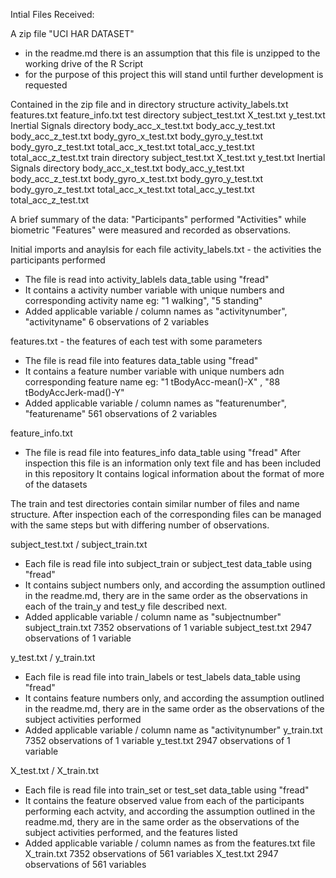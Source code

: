 Intial Files Received:

A zip file "UCI HAR DATASET"
- in the readme.md there is an assumption that this file is unzipped to the working drive of the R Script
- for the purpose of this project this will stand until further development is requested

Contained in the zip file and in directory structure
  activity_labels.txt
  features.txt
  feature_info.txt
  test directory
    subject_test.txt
    X_test.txt
    y_test.txt
    Inertial Signals directory
      body_acc_x_test.txt
      body_acc_y_test.txt
      body_acc_z_test.txt
      body_gyro_x_test.txt
      body_gyro_y_test.txt
      body_gyro_z_test.txt
      total_acc_x_test.txt
      total_acc_y_test.txt
      total_acc_z_test.txt
  train directory
    subject_test.txt
    X_test.txt
    y_test.txt
    Inertial Signals directory
      body_acc_x_test.txt
      body_acc_y_test.txt
      body_acc_z_test.txt
      body_gyro_x_test.txt
      body_gyro_y_test.txt
      body_gyro_z_test.txt
      total_acc_x_test.txt
      total_acc_y_test.txt
      total_acc_z_test.txt
      
A brief summary of the data:
"Participants" performed "Activities" while biometric "Features" were measured and recorded as observations.

Initial imports and anaylsis for each file
activity_labels.txt  - the activities the participants performed
  - The file is read into activity_lablels data_table using "fread" 
  - It contains a activity number variable with unique numbers and corresponding activity name
    eg: "1 walking", "5 standing"
  - Added applicable variable / column names as "activitynumber", "activityname"
  6 observations of 2 variables
  
  features.txt - the features of each test with some parameters
  - The file is read file into features data_table using "fread"  
  - It contains a feature number variable with unique numbers adn corresponding feature name
    eg:  "1 tBodyAcc-mean()-X" , "88 tBodyAccJerk-mad()-Y"
  - Added applicable variable / column names as "featurenumber", "featurename"
  561 observations of 2 variables
  
  feature_info.txt
  - The file is read file into features_info data_table using "fread" 
  After inspection this file is an information only text file and has been included in this repository
  It contains logical information about the format of more of the datasets
  
  The train and test directories contain similar number of files and name structure.  After inspection 
  each of the corresponding files can be managed with the same steps but with differing number of observations.
  
  subject_test.txt / subject_train.txt
  - Each file is read file into subject_train or subject_test data_table using "fread" 
  - It contains subject numbers only, and according the assumption outlined in the readme.md, thery are in the 
    same order as the observations in each of the train_y and test_y file described next.
  - Added applicable variable / column name as "subjectnumber"
  subject_train.txt 7352 observations of 1 variable
  subject_test.txt 2947 observations of 1 variable
  
  y_test.txt / y_train.txt
  - Each file is read file into train_labels or test_labels data_table using "fread" 
  - It contains feature numbers only, and according the assumption outlined in the readme.md, thery are in the 
    same order as the observations of the subject activities performed
  - Added applicable variable / column name as "activitynumber"
  y_train.txt 7352 observations of 1 variable
  y_test.txt 2947 observations of 1 variable
  
   X_test.txt / X_train.txt
  - Each file is read file into train_set or test_set data_table using "fread" 
  - It contains the feature observed value from each of the participants performing each actvity,
    and according the assumption outlined in the readme.md, thery are in the 
    same order as the observations of the subject activities performed, and the features listed
  - Added applicable variable / column names as from the features.txt file
  X_train.txt 7352 observations of 561 variables
  X_test.txt 2947 observations of 561 variables
  
  
  
  
  
